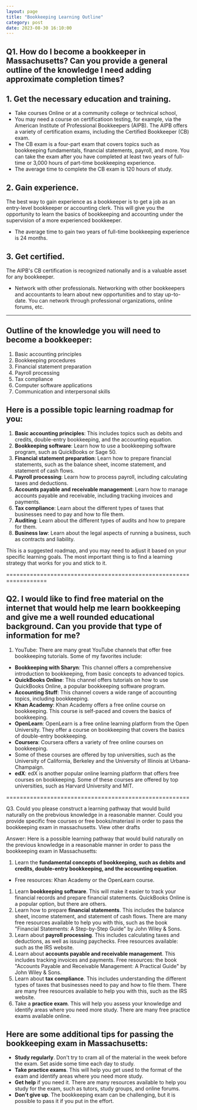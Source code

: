 ```yaml
---
layout: page
title: "Bookkeeping Learning Outline"
category: post
date: 2023-08-30 16:10:00
---
```


## Q1. How do I become a bookkeeper in Massachusetts? Can you provide a general outline of the knowledge I need adding approximate completion times?

## 1. Get the necessary education and training. 

- Take courses Online or at a community college or technical school, 
- You may need a course on certificatioon testing, for example, via the American Institute of Professional Bookkeepers (AIPB). The AIPB offers a variety of certification exams, including the Certified Bookkeeper (CB) exam.
- The CB exam is a four-part exam that covers topics such as bookkeeping fundamentals, financial statements, payroll, and more. You can take the exam after you have completed at least two years of full-time or 3,000 hours of part-time bookkeeping experience.
- The average time to complete the CB exam is 120 hours of study.

## 2. Gain experience. 

The best way to gain experience as a bookkeeper is to get a job as an entry-level bookkeeper or accounting clerk. This will give you the opportunity to learn the basics of bookkeeping and accounting under the supervision of a more experienced bookkeeper.

- The average time to gain two years of full-time bookkeeping experience is 24 months.

## 3. Get certified. 

The AIPB's CB certification is recognized nationally and is a valuable asset for any bookkeeper.

- Network with other professionals. Networking with other bookkeepers and accountants to learn about new opportunities and to stay up-to-date. You can network through professional organizations, online forums, etc.

---

## Outline of the knowledge you will need to become a bookkeeper:

1. Basic accounting principles
1. Bookkeeping procedures
1. Financial statement preparation
1. Payroll processing
1. Tax compliance
1. Computer software applications
1. Communication and interpersonal skills


## Here is a possible topic learning roadmap for you:

1. **Basic accounting principles**: This includes topics such as debits and credits, double-entry bookkeeping, and the accounting equation.
1. **Bookkeeping software**: Learn how to use a bookkeeping software program, such as QuickBooks or Sage 50.
1. **Financial statement preparation**: Learn how to prepare financial statements, such as the balance sheet, income statement, and statement of cash flows.
1. **Payroll processing**: Learn how to process payroll, including calculating taxes and deductions.
1. **Accounts payable and receivable management**: Learn how to manage accounts payable and receivable, including tracking invoices and payments.
1. **Tax compliance**: Learn about the different types of taxes that businesses need to pay and how to file them.
1. **Auditing**: Learn about the different types of audits and how to prepare for them.
1. **Business law**: Learn about the legal aspects of running a business, such as contracts and liability.

This is a suggested roadmap, and you may need to adjust it based on your specific learning goals. The most important thing is to find a learning strategy that works for you and stick to it. 

==================================================================


## Q2. I would like to find free material on the internet that would help me learn bookkeeping and give me a well rounded educational background. Can you provide that type of information for me?

1. YouTube: There are many great YouTube channels that offer free bookkeeping tutorials. Some of my favorites include:
  - **Bookkeeping with Sharyn**: This channel offers a comprehensive introduction to bookkeeping, from basic concepts to advanced topics.
  - **QuickBooks Online**: This channel offers tutorials on how to use QuickBooks Online, a popular bookkeeping software program.
  - **Accounting Stuff**: This channel covers a wide range of accounting topics, including bookkeeping.
  - **Khan Academy**: Khan Academy offers a free online course on bookkeeping. This course is self-paced and covers the basics of bookkeeping.
  - **OpenLearn**: OpenLearn is a free online learning platform from the Open University. They offer a course on bookkeeping that covers the basics of double-entry bookkeeping.
  - **Coursera**: Coursera offers a variety of free online courses on bookkeeping. 
  - Some of these courses are offered by top universities, such as the University of California, Berkeley and the University of Illinois at Urbana-Champaign.
  - **edX**: edX is another popular online learning platform that offers free courses on bookkeeping. Some of these courses are offered by top universities, such as Harvard University and MIT.


======================================================

Q3. Could you please construct a learning pathway that would build naturally on the prebvious knowledge in a reasonable manner. Could you provide specific free courses or free books/materiasl in order to pass the bookkeeping exam in massachusetts.
View other drafts

Answer: Here is a possible learning pathway that would build naturally on the previous knowledge in a reasonable manner in order to pass the bookkeeping exam in Massachusetts:

1. Learn the **fundamental concepts of bookkeeping, such as debits and credits, double-entry bookkeeping, and the accounting equation**. 
  - Free resources: Khan Academy or the OpenLearn course.
1. Learn **bookkeeping software**. This will make it easier to track your financial records and prepare financial statements. QuickBooks Online is a popular option, but there are others.
1. Learn how to prepare **financial statements**. This includes the balance sheet, income statement, and statement of cash flows. There are many free resources available to help you with this, such as the book "Financial Statements: A Step-by-Step Guide" by John Wiley & Sons.
1. Learn about **payroll processing**. This includes calculating taxes and deductions, as well as issuing paychecks. Free resources available: such as the IRS website.
1. Learn about **accounts payable and receivable management**. This includes tracking invoices and payments. Free resources: the book "Accounts Payable and Receivable Management: A Practical Guide" by John Wiley & Sons.
1. Learn about **tax compliance**. This includes understanding the different types of taxes that businesses need to pay and how to file them. There are many free resources available to help you with this, such as the IRS website.
1. Take a **practice exam**. This will help you assess your knowledge and identify areas where you need more study. There are many free practice exams available online.


## Here are some additional tips for passing the bookkeeping exam in Massachusetts:

- **Study regularly**. Don't try to cram all of the material in the week before the exam. Set aside some time each day to study.
- **Take practice exams**. This will help you get used to the format of the exam and identify areas where you need more study.
- **Get help** if you need it. There are many resources available to help you study for the exam, such as tutors, study groups, and online forums.
- **Don't give up**. The bookkeeping exam can be challenging, but it is possible to pass it if you put in the effort.


